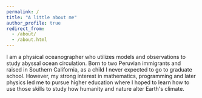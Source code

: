 ```yaml
---
permalink: /
title: "A little about me"
author_profile: true
redirect_from: 
  - /about/
  - /about.html
---
```


I am a physical oceanographer who utilizes models and observations to study abyssal ocean circulation. Born to two Peruvian immigrants and raised in Southern California, as a child I never expected to go to graduate school. However, my strong interest in mathematics, programming and later physics led me to pursue higher education where I hoped to learn how to use those skills to study how humanity and nature alter Earth's climate. 
